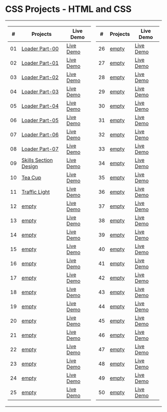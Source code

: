 <!-- # 50 Projects in 50 Days - HTML/CSS and JavaScript -->
 # CSS Projects - HTML and CSS

<!-- This is the main repository for all of the projects in the course.

-   [Course Link](https://www.com/50-Projects-In-50-Days) -->

<table>
<tr>
<td>


|  #  | Projects | Live Demo |
| :-: | --------------------------------------------------------------------------------------------------------------------------- | --------------------------------------------------------------------------------- |
| 01  | [Loader Part-00](https://github.com/Rajat0063/CSS-Projects/tree/main/Loaders/Part-00)                             | [Live Demo](https://css-loaders-part00-yr.netlify.app/)               |
| 02  | [Loader Part-01](https://github.com/Rajat0063/CSS-Projects/tree/main/Loaders/Part-01)                               | [Live Demo](https://css-loaders-part01-yr.netlify.app/)                |
| 03  | [Loader Part-02](https://github.com/Rajat0063/CSS-Projects/tree/main/Loaders/Part-02)                       | [Live Demo](https://css-loaders-part02-yr.netlify.app/) |
| 04  | [Loader Part-03](https://github.com/Rajat0063/CSS-Projects/tree/main/Loaders/Part-03)                          | [Live Demo](https://css-loaders-part03-yr.netlify.app/)          |
| 05  | [Loader Part-04](https://github.com/Rajat0063/CSS-Projects/tree/main/Loaders/Part-04)                               | [Live Demo](https://css-loaders-part04-yr.netlify.app/)                |
| 06  | [Loader Part-05](https://github.com/Rajat0063/CSS-Projects/tree/main/Loaders/Part-05)                           | [Live Demo](https://css-loaders-part05-yr.netlify.app/)              |
| 07  | [Loader Part-06](https://github.com/Rajat0063/CSS-Projects/tree/main/Loaders/Part-06)                       | [Live Demo](https://css-loaders-part06-yr.netlify.app/)            |
| 08  | [Loader Part-07](https://github.com/Rajat0063/CSS-Projects/tree/main/Loaders/Part-07)                                         | [Live Demo](https://css-loaders-part07-yr.netlify.app/)                     |
| 09  | [Skills Section Design](https://github.com/Rajat0063/CSS-Projects/tree/main/Skills%20Section%20Design)                                     | [Live Demo](https://css-skills-section-design-yr.netlify.app/)                   |
| 10  | [Tea Cup](https://github.com/Rajat0063/CSS-Projects/tree/main/Tea%20Cup)                                         | [Live Demo](https://css-tea-cup-yr.netlify.app/)                     |
| 11  | [Traffic Light](https://github.com/Rajat0063/CSS-Projects/tree/main/Traffic%20Light)                               | [Live Demo](https://css-traffic-light-yr.netlify.app/)                |
| 12  | [empty]()                                   | [Live Demo]()                  |
| 13  | [empty]()                   | [Live Demo]()          |
| 14  | [empty]()                     | [Live Demo]()           |
| 15  | [empty]()                   | [Live Demo]()          |
| 16  | [empty]()                                     | [Live Demo]()                   |
| 17  | [empty]()                                         | [Live Demo]()                     |
| 18  | [empty]()                         | [Live Demo]()             |
| 19  | [empty]()                                     | [Live Demo]()                   |
| 20  | [empty]()                   | [Live Demo]()          |
| 21  | [empty]()                                     | [Live Demo]()                   |
| 22  | [empty]()                                     | [Live Demo]()                   |
| 23  | [empty]()                               | [Live Demo]()                |
| 24  | [empty]()                     | [Live Demo]()           |
| 25  | [empty]()                                 | [Live Demo]()                 |

<!-- **NOTE ON PULL REQUESTS**: All of these projects are part of the course. While I do appreciate people trying to make some things prettier or adding new features, we are only accepting pull requests and looking at issues for bug fixes so that the code stays inline with the course. -->

</td>
<td>

|  #  | Projects | Live Demo |
| :-: | --------------------------------------------------------------------------------------------------------------------------- | --------------------------------------------------------------------------------- |
| 26  | [empty]()               | [Live Demo]()        |
| 27  | [empty]()                       | [Live Demo]()            |
| 28  | [empty]()                             | [Live Demo]()               |
| 29  | [empty]()                       | [Live Demo]()            |
| 30  | [empty]()                           | [Live Demo]()              |
| 31  | [empty]()                       | [Live Demo]()            |
| 32  | [empty]()                             | [Live Demo]()               |
| 33  | [empty]()                                         | [Live Demo]()                     |
| 34  | [empty]()                       | [Live Demo]()            |
| 35  | [empty]()                               | [Live Demo]()                |
| 36  | [empty]()                                       | [Live Demo]()                    |
| 37  | [empty]()                                             | [Live Demo]()                       |
| 38  | [empty]()                 | [Live Demo]()         |
| 39  | [empty]()   | [Live Demo]()  |
| 40  | [empty]()                     | [Live Demo]()           |
| 41  | [empty]()                         | [Live Demo]()             |
| 42  | [empty]()                           | [Live Demo]()              |
| 43  | [empty]()                       | [Live Demo]()            |
| 44  | [empty]()                     | [Live Demo]()           |
| 45  | [empty]()         | [Live Demo]()     |
| 46  | [empty]()                                           | [Live Demo]()                      |
| 47  | [empty]()           | [Live Demo]()      |
| 48  | [empty]()                         | [Live Demo]()             |
| 49  | [empty]()                                         | [Live Demo]()                     |
| 50  | [empty]()                         | [Live Demo]()             |

</td>
</tr>
</table>